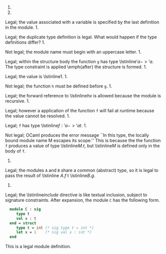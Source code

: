 1.
1.
  
  Legal; the value associated with a variable is specified by the last
  definition in the module.
1. 
  
  Legal; the duplicate type definition is legal.  What would happen if
  the type definitions differ?
1. 
  
  Not legal; the module name must begin with an uppercase letter.
1. 
  
  Legal; within the structure body the function `g` has
  type \lstinline$'a -> 'a$.  The type constraint is
  applied \emph{after} the structure is formed.
1. 
  
  Legal; the value is \lstinline$1$.
1. 
  
  Not legal; the function `h` must be defined before `g`.
1. 
  
  Legal; the forward reference to \lstinline$h x$ is allowed
  because the module is recursive.
1. 
  
  Legal; however a application of the function `f` will fail at
  runtime because the value cannot be resolved.
1. 
  
  Legal; `f` has type \lstinline$f : 'a -> 'a t$.
1.
  
  Not legal; OCaml produces the error message ``In this type, the
  locally bound module name M escapes its scope.''  This is because the
  the function `f` produces a value of type \lstinline$M.t$,
  but \lstinline$M$ is defined only in the body of `f`.
  
1.
  
  Legal; the modules `A` and `B` share a common (abstract) type,
  so it is legal to pass the result of \lstinline $A.f$
  t \lstinline$B.g$.
  
1.
  
  Legal; the \lstinline$include$ directive is like textual inclusion,
  subject to signature constraints.  After expansion, the module `C`
  has the following form.
  
```ocaml
  module C : sig
     type t
     val x : t
  end = struct
     type t = int (* sig type t = int *)
     let x = 1    (* sig val x : int *)
  end
```
  This is a legal module definition.

